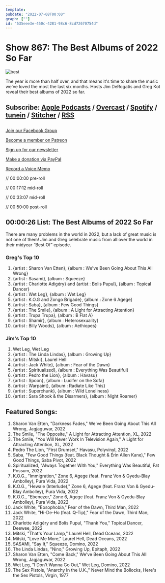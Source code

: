 ```yaml
---
template: 
pubdate: "2022-07-08T00:00"
graph: [""]
id: "535eee3e-450c-4281-98c6-8cd72670754d"
---
```






# Show 867: The Best Albums of 2022 So Far

![best](https://static.soundopinions.org/images/2022/best.jpg)

The year is more than half over, and that means it's time to share the music we've loved the most the last six months. Hosts Jim DeRogatis and Greg Kot reveal their best albums of 2022 so far. 



## Subscribe: [Apple Podcasts](https://itunes.apple.com/us/podcast/sound-opinions/id94793843) / [Overcast](https://overcast.fm/itunes94793843/sound-opinions) / [Spotify](https://open.spotify.com/show/1kNR8YL7TBrQuRxDdS4wtU) / [tunein](https://tunein.com/podcasts/Music-Podcasts/Sound-Opinions-p60273/) / [Stitcher](http://www.stitcher.com/podcast/sound-opinions) / [RSS](https://feeds.simplecast.com/Nn6fjnB0)



## 

[Join our Facebook Group](https://bit.ly/3sivr9T)

[Become a member on Patreon](https://bit.ly/3slWZvc)

[Sign up for our newsletter](https://bit.ly/3eEvRnG)

[Make a donation via PayPal](https://bit.ly/3dmt9lU)

[Record a Voice Memo](https://bit.ly/2RyD5Ah)

// 00:00:00 pre-roll

// 00:17:12 mid-roll

// 00:33:07 mid-roll

// 00:50:00 post-roll



## 00:00:26 List: The Best Albums of 2022 So Far

There are many problems in the world in 2022, but a lack of great music is not one of them! Jim and Greg celebrate music from all over the world in their midyear “Best Of” episode.


### Greg's Top 10

1. {artist : Sharon Van Etten}, {album : We've Been Going About This All Wrong}
2. {artist : Sasami}, {album : Squeeze}
3. {artist : Charlotte Adigéry} and {artist : Bolis Pupul}, {album : Topical Dancer}
4. {artist : Wet Leg}, {album : Wet Leg}
5. {artist : K.O.G and Zongo Brigade}, {album : Zone 6 Agege}
6. {artist : Saba}, {album : Few Good Things}
7. {artist : The Smile}, {album : A Light for Attracting Attention}
8. {artist : Trupa Trupa}, {album : B Flat A}
9. {artist : Shamir}, {album : Heterosexuality}
10. {artist : Billy Woods}, {album : Aethiopes}


### Jim's Top 10

1. Wet Leg, Wet Leg
2. {artist : The Linda Lindas}, {album : Growing Up}
3. {artist : Mitski}, Laurel Hell
4. {artist : Jack White}, {album : Fear of the Dawn}
5. {artist : Spiritualized}, {album : Everything Was Beautiful}
6. {artist : Pedro the Lion}, {album : Havasu}
7. {artist : Spoon}, {album : Lucifer on the Sofa}
8. {artist : Warpaint}, {album : Radiate Like This}
9. {artist : Superchunk}, {album : Wild Loneliness}
10. {artist : Sara Shook & the Disarmers}, {album : Night Roamer}



## Featured Songs:

1. Sharon Van Etten, "Darkness Fades," We've Been Going About This All Wrong, Jagjaguwar, 2022
2. The Smile, "The Opposite," A Light for Attracting Attention, XL, 2022
3. The Smile, "You Will Never Work In Television Again," A Light for Attracting Attention, XL, 2022
4. Pedro The Lion, "First Drumset," Havasu, Polyvinyl, 2022
5. Saba, "Few Good Things (feat. Black Thought & Erin Allen Kane)," Few Good Things, Saba Pivot, 2022
6. Spiritualized, "Always Together With You," Everything Was Beautiful, Fat Possum, 2022
7. K.O.G., "Immigration," Zone 6, Agege (feat. Franz Von & Gyedu-Blay Ambolley), Pura Vida, 2022
8. K.O.G., "Hewale (Interlude)," Zone 6, Agege (feat. Franz Von & Gyedu-Blay Ambolley), Pura Vida, 2022
9. K.O.G., "Ebenezer," Zone 6, Agege (feat. Franz Von & Gyedu-Blay Ambolley), Pura Vida, 2022
10. Jack White, "Eosophobia," Fear of the Dawn, Third Man, 2022
11. Jack White, "Hi-De-Ho (feat. Q-Tip)," Fear of the Dawn, Third Man, 2022
12. Charlotte Adigéry and Bolis Pupul, "Thank You," Topical Dancer, Deewee, 2022
13. Mitski, "That's Your Lamp," Laurel Hell, Dead Oceans, 2022
14. Mitski, "Love Me More," Laurel Hell, Dead Oceans, 2022
15. SASAMI, "Say It," Squeeze, Domino, 2022
16. The Linda Lindas, "Nino," Growing Up, Epitaph, 2022
17. Sharon Van Etten, "Come Back," We've Been Going About This All Wrong, Jagjaguwar, 2022
18. Wet Leg, "I Don't Wanna Go Out," Wet Leg, Domino, 2022
19. The Sex Pistols, "Anarchy In the U.K.," Never Mind the Bollocks, Here's the Sex Pistols, Virgin, 1977